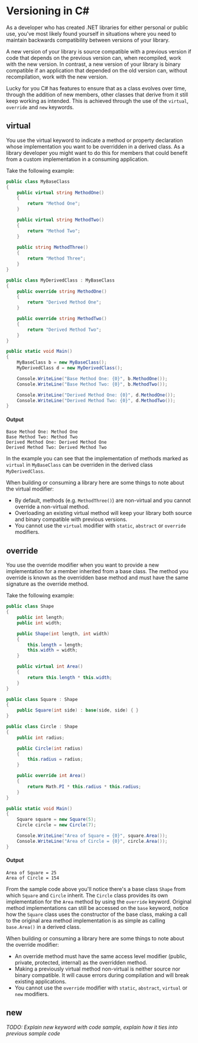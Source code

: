 # Versioning in C#

As a developer who has created .NET libraries for either personal or public use,
you've most likely found yourself in situations where you need to maintain backwards compatibility between versions of your library.

A new version of your library is source compatible with a previous version if code that depends on the previous version can, when recompiled, work with the new version. 
In contrast, a new version of your library is binary compatible if an application that depended on the old version can, without recompilation, work with the new version.

Lucky for you C# has features to ensure that as a class evolves over time, through the addition of new members, other classes that derive from it still keep working as intended.
This is achieved through the use of the `virtual`, `override` and `new` keywords.

## virtual

You use the virtual keyword to indicate a method or property declaration whose implementation you want to be overridden in a derived class.
As a library developer you might want to do this for members that could benefit from a custom implementation in a consuming application.

Take the following example:

```csharp
public class MyBaseClass
{
    public virtual string MethodOne()
    {
        return "Method One";
    }

    public virtual string MethodTwo()
    {
        return "Method Two";
    }
 
    public string MethodThree()
    {
        return "Method Three";
    }
}

public class MyDerivedClass : MyBaseClass
{
    public override string MethodOne()
    {
        return "Derived Method One";
    }

    public override string MethodTwo()
    {
        return "Derived Method Two";
    }
}

public static void Main()
{
    MyBaseClass b = new MyBaseClass();
    MyDerivedClass d = new MyDerivedClass();

    Console.WriteLine("Base Method One: {0}", b.MethodOne());
    Console.WriteLine("Base Method Two: {0}", b.MethodTwo());

    Console.WriteLine("Derived Method One: {0}", d.MethodOne());
    Console.WriteLine("Derived Method Two: {0}", d.MethodTwo());
}
```

#### Output

```
Base Method One: Method One
Base Method Two: Method Two
Derived Method One: Derived Method One
Derived Method Two: Derived Method Two
```

In the example you can see that the implementation of methods marked as `virtual` in `MyBaseClass` can be overriden in the derived class `MyDerivedClass`.

When building or consuming a library here are some things to note about the virtual modifier:

* By default, methods (e.g. `MethodThree()`) are non-virtual and you cannot override a non-virtual method.
* Overloading an existing virtual method will keep your library both source and binary compatible with previous versions.
* You cannot use the `virtual` modifier with `static`, `abstract` or `override` modifiers.


## override

You use the override modifier when you want to provide a new implementation for a member inherited from a base class.
The method you override is known as the overridden base method and must have the same signature as the override method.

Take the following example:

```csharp
public class Shape
{
    public int length;
    public int width;

    public Shape(int length, int width)
    {
        this.length = length;
        this.width = width;
    }

    public virtual int Area()
    {
        return this.length * this.width;
    }
}

public class Square : Shape
{
    public Square(int side) : base(side, side) { }
}

public class Circle : Shape
{
    public int radius;

    public Circle(int radius)
    {
        this.radius = radius;
    }

    public override int Area()
    {
        return Math.PI * this.radius * this.radius;
    }
}

public static void Main()
{
    Square square = new Square(5);
    Circle circle = new Circle(7);

    Console.WriteLine("Area of Square = {0}", square.Area());
    Console.WriteLine("Area of Circle = {0}", circle.Area());
}
```

#### Output

```
Area of Square = 25
Area of Circle = 154
```

From the sample code above you'll notice there's a base class `Shape` from which `Square` and `Circle` inherit.
The `Circle` class provides its own implementation for the `Area` method by using the `override` keyword.
Original method implementations can still be accessed on the `base` keyword, notice how the `Square` class uses the constructor of the base class,
making a call to the original area method implementation is as simple as calling `base.Area()` in a derived class.

When building or consuming a library here are some things to note about the override modifier:

* An override method must have the same access level modifier (public, private, protected, internal) as the overridden method.
* Making a previously virtual method non-virtual is neither source nor binary compatible. It will cause errors during compilation and will break existing applications.
* You cannot use the `override` modifier with `static`, `abstract`, `virtual` or `new` modifiers.

## new

_*TODO*: Explain new keyword with code sample, explain how it ties into previous sample code_
